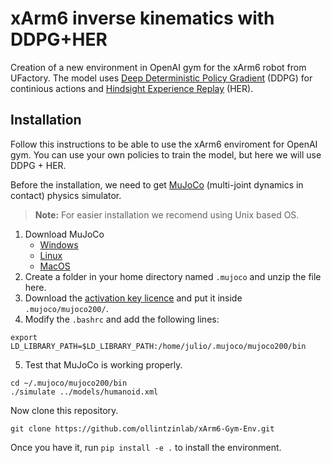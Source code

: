 # xArm6 inverse kinematics with DDPG+HER
Creation of a new environment in OpenAI gym for the xArm6 robot from UFactory. The model uses [Deep Deterministic Policy Gradient](https://arxiv.org/abs/1509.02971) (DDPG) for continious actions and [Hindsight Experience Replay](https://arxiv.org/abs/1707.01495) (HER).

## Installation
Follow this instructions to be able to use the xArm6 enviroment for OpenAI gym. You can use your own policies to train the model, but here we will use DDPG + HER.

Before the installation, we need to get [MuJoCo](https://mujoco.org) (multi-joint dynamics in contact) physics simulator.

> **Note:** For easier installation we recomend using Unix based OS.

1. Download MuJoCo
    + [Windows](https://roboti.us/download/mujoco200_win64.zip)
    + [Linux](https://roboti.us/download/mujoco200_linux.zip)
    + [MacOS](https://roboti.us/download/mujoco200_macos.zip)
2. Create a folder in your home directory named `.mujoco` and unzip the file here.
3. Download the [activation key licence](https://roboti.us/file/mjkey.txt) and put it inside `.mujoco/mujoco200/`.
4. Modify the `.bashrc` and add the following lines:

```
export LD_LIBRARY_PATH=$LD_LIBRARY_PATH:/home/julio/.mujoco/mujoco200/bin
```

5. Test that MuJoCo is working properly.

```
cd ~/.mujoco/mujoco200/bin
./simulate ../models/humanoid.xml
```

Now clone this repository.

```
git clone https://github.com/ollintzinlab/xArm6-Gym-Env.git
```

Once you have it, run `pip install -e .` to install the environment.
